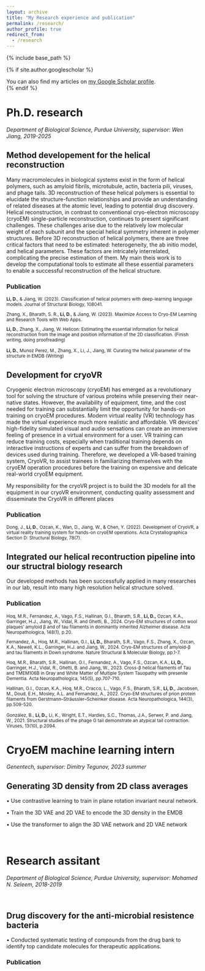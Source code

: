 ```yaml
---
layout: archive
title: "My Research experience and publication"
permalink: /research/
author_profile: true
redirect_from:
  - /research
---
```


{% include base_path %}

{% if site.author.googlescholar %}
  <div class="wordwrap">You can also find my articles on <a href="{{site.author.googlescholar}}">my Google Scholar profile</a>.</div>
{% endif %}

<br/>

# Ph.D. research
_Department of Biological Science, Purdue University, supervisor: Wen Jiang, 2019-2025_


## Method developement for the helical reconstruction

Many macromolecules in biological systems exist in the form of helical polymers, such as amyloid fibrils, microtubule, actin, bacteria pili, viruses, and phage tails. 3D reconstruction of these helical polymers is essential to elucidate the structure-function relationships and provide an understanding of related diseases at the atomic level, leading to potential drug discovery. Helical reconstruction, in contrast to conventional cryo-electron microscopy (cryoEM) single-particle reconstruction, continues to present significant challenges. These challenges arise due to the relatively low molecular weight of each subunit and the special helical symmetry inherent in polymer structures. Before 3D reconstruction of helical polymers, there are three critical factors that need to be estimated: heterogeneity, the ab initio model, and helical parameters. These factors are intricately interrelated, complicating the precise estimation of them. My main theis work is to develop the computational tools to estimate all these essential parameters to enable a successful reconstruction of the helical structure. 
  
### Publication




<small> 
  
  **Li, D.**, & Jiang, W. (2023). Classification of helical polymers with deep-learning language models. Journal of Structural Biology, 108041.​ 
  
  Zhang, X., Bharath, S. R., **Li, D.**, & Jiang, W. (2023). Maximize Access to Cryo-EM Learning and Research Tools with Web Apps.
  
  **Li, D.**, Zhang, X., Jiang, W. Helicon: Estimating the essential information for helical reconstruction from the image and position information of the 2D classification.  (Finish writing, doing proofreading)​
  
  **Li, D.**,  Munoz Perez, M., Zhang, X., Li, J., Jiang, W. Curating the helical parameter of the structure in EMDB (Writing)
</small>


  
## Development for cryoVR

Cryogenic electron microscopy (cryoEM) has emerged as a revolutionary tool for solving the structure of various proteins while preserving their near-native states. However, the availability of equipment, time, and the cost needed for training can substantially limit the opportunity for hands-on training on cryoEM procedures. Modern virtual reality (VR) technology has made the virtual experience much more realistic and affordable. VR devices’ high-fidelity simulated visual and audio sensations can create an immersive feeling of presence in a virtual environment for a user. VR training can reduce training costs, especially when traditional training depends on interactive instructions of experts and can suffer from the breakdown of devices used during training. Therefore, we developed a VR-based training system, CryoVR, to assist trainees in familiarizing themselves with the cryoEM operation procedures before the training on expensive and delicate real-world cryoEM equipment. 

My responsibility for the cryoVR project is to build the 3D models for all the equipment in our cryoVR environment, conducting quality assessment and disseminate the CryoVR in different places
  
### Publication

<small> 
  
  Dong, J., **Li, D.**, Ozcan, K., Wan, D., Jiang, W., & Chen, Y. (2022). Development of CryoVR, a virtual reality training system for hands-on cryoEM operations. Acta Crystallographica Section D: Structural Biology, 78(7).
</small>
  
## Integrated our helical recontruction pipeline into our structral biology research

Our developed methods has been successfully applied in many researches in our lab, result into many high resolution helical structure solved. 

### Publication

<small> 
  
  Hoq, M.R., Fernandez, A., Vago, F.S., Hallinan, G.I., Bharath, S.R., **Li, D.,** Ozcan, K.A., Garringer, H.J., Jiang, W., Vidal, R. and Ghetti, B., 2024. Cryo-EM structures of cotton wool plaques’ amyloid β and of tau filaments in dominantly inherited Alzheimer disease. Acta Neuropathologica, 148(1), p.20.​
  
  Fernandez, A., Hoq, M.R., Hallinan, G.I., **Li, D.,** Bharath, S.R., Vago, F.S., Zhang, X., Ozcan, K.A., Newell, K.L., Garringer, H.J. and Jiang, W., 2024. Cryo-EM structures of amyloid-β and tau filaments in Down syndrome. Nature Structural & Molecular Biology, pp.1-7.​
  
  Hoq, M.R., Bharath, S.R., Hallinan, G.I., Fernandez, A., Vago, F.S., Ozcan, K.A., **Li, D.,** Garringer, H.J., Vidal, R., Ghetti, B. and Jiang, W., 2023. Cross-β helical filaments of Tau and TMEM106B in Gray and White Matter of Multiple System Tauopathy with presenile Dementia. Acta Neuropathologica, 145(5), pp.707-710.​
  
  Hallinan, G.I., Ozcan, K.A., Hoq, M.R., Cracco, L., Vago, F.S., Bharath, S.R., **Li, D.,** Jacobsen, M., Doud, E.H., Mosley, A.L. and Fernandez, A., 2022. Cryo-EM structures of prion protein filaments from Gerstmann–Sträussler–Scheinker disease. Acta Neuropathologica, 144(3), pp.509-520.​
  
  González, B., **Li, D.,** Li, K., Wright, E.T., Hardies, S.C., Thomas, J.A., Serwer, P. and Jiang, W., 2021. Structural studies of the phage G tail demonstrate an atypical tail contraction. Viruses, 13(10), p.2094.
</small>
<br/>

# CryoEM machine learning intern
_Genentech, supervisor: Dimitry Tegunov, 2023 summer_


## Generating 3D density from 2D class averages

• Use contrastive learning to train in plane rotation invariant neural network.

• Train the 3D VAE and 2D VAE to encode the 3D density in the EMDB

• Use the transformer to align the 3D VAE network and 2D VAE network

<br/>


# Research assitant 
_Department of Biological Science, Purdue University, supervisor: Mohamed N. Seleem, 2018-2019_

<br/>

## Drug discovery for the anti-microbial resistence bacteria

• Conducted systematic testing of compounds from the drug bank to identify top candidate molecules for
therapeutic applications.

### Publication


